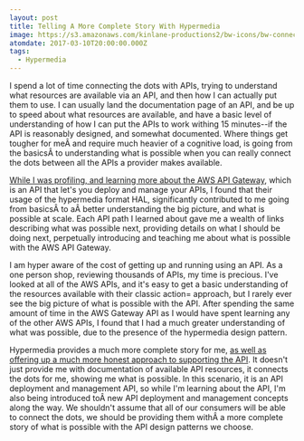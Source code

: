 ```yaml
---
layout: post
title: Telling A More Complete Story With Hypermedia
image: https://s3.amazonaws.com/kinlane-productions2/bw-icons/bw-connect-the-dots.png
atomdate: 2017-03-10T20:00:00.000Z
tags:
  - Hypermedia
---
```

I spend a lot of time connecting the dots with APIs, trying to understand what resources are available via an API, and then how I can actually put them to use. I can usually land the documentation page of an API, and be up to speed about what resources are available, and have a basic level of understanding of how I can put the APIs to work withing 15 minutes--if the API is reasonably designed, and somewhat documented. Where things get tougher for meÂ and require much heavier of a cognitive load, is going from the basicsÂ to understanding what is possible when you can really connect the dots between all the APIs a provider makes available.

[While I was profiling, and learning more about the AWS API Gateway](http://apievangelist.com/2017/02/27/an-example-of-an-api-service-provider-using-hypermedia/), which is an API that let's you deploy and manage your APIs, I found that their usage of the hypermedia format HAL, significantly contributed to me going from basicsÂ to aÂ better understanding the big picture, and what is possible at scale. Each API path I learned about gave me a wealth of links describing what was possible next, providing details on what I should be doing next, perpetually introducing and teaching me about what is possible with the AWS API Gateway.

I am hyper aware of the cost of getting up and running using an API. As a one person shop, reviewing thousands of APIs, my time is precious. I've looked at all of the AWS APIs, and it's easy to get a basic understanding of the resources available with their classic action= approach, but I rarely ever see the big picture of what is possible with the API. After spending the same amount of time in the AWS Gateway API as I would have spent learning any of the other AWS APIs, I found that I had a much greater understanding of what was possible, due to the presence of the hypermedia design pattern.

Hypermedia provides a much more complete story for me, [as well as offering up a much more honest approach to supporting the API](http://apievangelist.com/2016/10/18/a-more-honest-and-flexible-api-contract-using-hypermedia/). It doesn't just provide me with documentation of available API resources, it connects the dots for me, showing me what is possible. In this scenario, it is an API deployment and management API, so while I'm learning about the API, I'm also being introduced toÂ new API deployment and management concepts along the way. We shouldn't assume that all of our consumers will be able to connect the dots, we should be providing them withÂ a more complete story of what is possible with the API design patterns we choose.